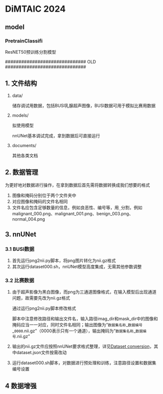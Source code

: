 # DiMTAIC 2024

## model

### PretrainClassifi

ResNET50预训练分割模型








############################## OLD ##############################

## 1. 文件结构

1. data/

   储存调试用数据，包括BUSI乳腺超声图像，BUSI数据可用于模拟比赛用数据

2. models/

   拟使用模型

   nnUNet基本调试完成，拿到数据后可直接运行

3. documents/

   其他各类文档

## 2. 数据管理

为更好地对数据进行操作，在拿到数据后首先需将数据转换成我们想要的格式

1. 图像和掩码分别位于两个文件夹中
2. 对应图像和掩码的文件名相同
3. 文件名应包含足够数量的信息，例如良恶性、编号等，用`_`分割，例如malignant_000.png、malignant_001.png、benign_003.png、normal_004.png

## 3. nnUNet

### 3.1 BUSI数据

1. 首先运行png2nii.py脚本，将png图片转化为nii.gz格式
2. 其次运行dataset000.sh，nnUNet模型高度集成，无需其他参数调整

### 3.2 比赛数据

1. 由于超声影像为黑白图像，而png为三通道图像格式，在输入模型后出现通道问题，故需要先改为nii.gz格式

   通过运行png2nii.py脚本修改格式

   脚本中注意修改路径和输出文件名，输入路径imag_dir和mask_dir中的图像和掩码应当一一对应，同时文件名相同；输出图像为“`数据集名称`\_`数据编号`\_`0000`.nii.gz”（0000表示只有一个通道），输出掩码为“`数据集名称`_`数据编号`.nii.gz”

2. 输出的nii.gz文件应按照nnUNet要求格式整理，详见[Dataset conversion](documentation/dataset_format.md)，其中dataset.json文件按需改动

3. 运行dataset000.sh脚本，对数据进行预处理和训练，注意路径设置和数据集编号设置

## 4 数据增强

